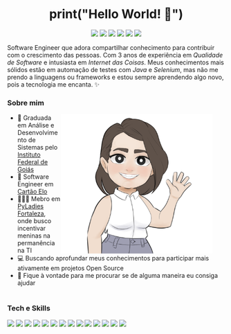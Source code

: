 <h1 align='center'>print("Hello World! 🖖")</h1>

<p align='center'><a href="https://www.instagram.com/felurye/"><img src="https://img.shields.io/badge/Instagram-E4405F?style=for-the-badge&logo=instagram&logoColor=white"/></a> <a href="https://www.linkedin.com/in/felurye/"><img src="https://img.shields.io/badge/LinkedIn-0077B5?style=for-the-badge&logo=linkedin&logoColor=white"/></a> <a href="https://medium.com/@felurye"><img src="https://img.shields.io/badge/Medium-0A0A0A?style=for-the-badge&logo=Medium&logoColor=white"/></a> <a href="https://dev.to/felurye"><img src="https://img.shields.io/badge/dev.to-0A0A0A?style=for-the-badge&logo=dev.to&logoColor=white"/></a> <a href="https://steamcommunity.com/id/Felurye/"><img src="https://img.shields.io/badge/Steam-000000?style=for-the-badge&logo=steam&logoColor=white"/></a> <a href="https://telegram.me/felurye"><img src="https://img.shields.io/badge/Telegram-2CA5E0?style=for-the-badge&logo=telegram&logoColor=white"/></a></p>

Software Engineer que adora compartilhar conhecimento para contribuir com o crescimento das pessoas. Com 3 anos de experiência em _Qualidade de Software_ e intusiasta em _Internet das Coisas_. Meus conhecimentos mais sólidos estão em automação de testes com _Java_ e _Selenium_, mas não me prendo a linguagens ou frameworks e estou sempre aprendendo algo novo, pois a tecnologia me encanta. ✨


<h3>Sobre mim</h3>

<img align='right' style='padding-right: 30px;' src=".github/capa-character-2.png" width="350">

* 📖 Graduada em Análise e Desenvolvimento de Sistemas pelo [Instituto Federal de Goiás](https://www.ifg.edu.br/)
* 💼 Software Engineer em [Cartão Elo](https://www.elo.com.br/)
* 👩🏻‍💻 Mebro em [PyLadies Fortaleza](https://www.instagram.com/pyladiesfortaleza/), onde busco incentivar meninas na permanência na TI
* 💻 Buscando aprofundar meus conhecimentos para participar mais ativamente em projetos Open Source
* 💬 Fique à vontade para me procurar se de alguma maneira eu consiga ajudar <br><br>


<h3>Tech e Skills</h3>

<img src="https://img.shields.io/badge/Java-ED8B00?style=for-the-badge&logo=java&logoColor=white"/> <img src="https://img.shields.io/badge/CSharp-68217A?style=for-the-badge&logo=csharp&logoColor=white"/> <img src="https://img.shields.io/badge/C-00599C?style=for-the-badge&logo=c&logoColor=white"/> <img src="https://img.shields.io/badge/Selenium-43B02A?style=for-the-badge&logo=selenium&logoColor=white"/> <img src="https://img.shields.io/badge/JavaScript-F7DF1E?style=for-the-badge&logo=javascript&logoColor=black"/> <img src="https://img.shields.io/badge/HTML-E34C26?&style=for-the-badge&logo=html5&logoColor=white"/> <img src="https://img.shields.io/badge/CSS-239120?&style=for-the-badge&logo=css3&logoColor=white"/> <img src="https://img.shields.io/badge/Bootstrap-563D7C?style=for-the-badge&logo=bootstrap&logoColor=white"/> <img src="https://img.shields.io/badge/Git-F05032?style=for-the-badge&logo=git&logoColor=white"/> <img src="https://img.shields.io/badge/MySQL-4479A1?style=for-the-badge&logo=mysql&logoColor=white"/> <img src="https://img.shields.io/badge/PostgreSQL-316192?style=for-the-badge&logo=postgresql&logoColor=white"/> <img src="https://img.shields.io/badge/Docker-2CA5E0?style=for-the-badge&logo=docker&logoColor=white"/> <img src="https://img.shields.io/badge/Arduino-00979D?style=for-the-badge&logo=arduino&logoColor=white"/> <img src="https://img.shields.io/badge/Linux-FCC624?style=for-the-badge&logo=linux&logoColor=black"/>
